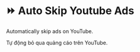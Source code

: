 # ⏩ Auto Skip Youtube Ads

Automatically skip ads on YouTube.

Tự động bỏ qua quảng cáo trên YouTube.
